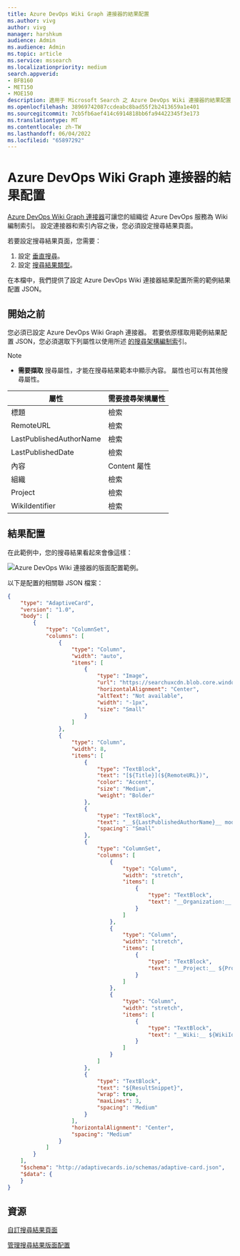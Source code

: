 ```yaml
---
title: Azure DevOps Wiki Graph 連接器的結果配置
ms.author: vivg
author: vivg
manager: harshkum
audience: Admin
ms.audience: Admin
ms.topic: article
ms.service: mssearch
ms.localizationpriority: medium
search.appverid:
- BFB160
- MET150
- MOE150
description: 適用于 Microsoft Search 之 Azure DevOps Wiki 連接器的結果配置 JSON
ms.openlocfilehash: 38969742087ccdeabc8bad55f2b2413659a1e401
ms.sourcegitcommit: 7cb5fb6aef414c6914818bb6fa94422345f3e173
ms.translationtype: MT
ms.contentlocale: zh-TW
ms.lasthandoff: 06/04/2022
ms.locfileid: "65897292"
---
```

# <a name="result-layout-for-azure-devops-wiki-graph-connector"></a>Azure DevOps Wiki Graph 連接器的結果配置

[Azure DevOps Wiki Graph 連接器](azure-devops-wiki-connector.md)可讓您的組織從 Azure DevOps 服務為 Wiki 編制索引。 設定連接器和索引內容之後，您必須設定搜尋結果頁面。

若要設定搜尋結果頁面，您需要：
1. 設定 [垂直搜尋](manage-verticals.md)。
2. 設定 [搜尋結果類型](manage-result-types.md)。

在本檔中，我們提供了設定 Azure DevOps Wiki 連接器結果配置所需的範例結果配置 JSON。

## <a name="before-you-get-started"></a>開始之前

您必須已設定 Azure DevOps Wiki Graph 連接器。 若要依原樣取用範例結果配置 JSON，您必須選取下列屬性以使用所述 [的搜尋架構編制索](configure-connector.md)引。

> [!NOTE]
> * **需要擷取** 搜尋屬性，才能在搜尋結果範本中顯示內容。 屬性也可以有其他搜尋屬性。  

| 屬性	 | 需要搜尋架構屬性 |
| -------- | -------- |
| 標題 | 檢索 |
| RemoteURL | 檢索 |
| LastPublishedAuthorName | 檢索 |
| LastPublishedDate | 檢索 |
| 內容 | Content 屬性 |
| 組織 | 檢索 |
| Project | 檢索 |
| WikiIdentifier | 檢索 |

## <a name="result-layout"></a>結果配置

在此範例中，您的搜尋結果看起來會像這樣：

![Azure DevOps Wiki 連接器的版面配置範例。](media/azure-devops-wiki-connector-example-layout.png)

以下是配置的相關聯 JSON 檔案：


```json
{
    "type": "AdaptiveCard",
    "version": "1.0",
    "body": [
        {
            "type": "ColumnSet",
            "columns": [
                {
                    "type": "Column",
                    "width": "auto",
                    "items": [
                        {
                            "type": "Image",
                            "url": "https://searchuxcdn.blob.core.windows.net/designerapp/images/AzureDevOpsLogo.png",
                            "horizontalAlignment": "Center",
                            "altText": "Not available",
                            "width": "-1px",
                            "size": "Small"
                        }
                    ]
                },
                {
                    "type": "Column",
                    "width": 8,
                    "items": [
                        {
                            "type": "TextBlock",
                            "text": "[${Title}](${RemoteURL})",
                            "color": "Accent",
                            "size": "Medium",
                            "weight": "Bolder"
                        },
                        {
                            "type": "TextBlock",
                            "text": "__${LastPublishedAuthorName}__ modified on {{DATE({LastPublishedDate})}}",
                            "spacing": "Small"
                        },
                        {
                            "type": "ColumnSet",
                            "columns": [
                                {
                                    "type": "Column",
                                    "width": "stretch",
                                    "items": [
                                        {
                                            "type": "TextBlock",
                                            "text": "__Organization:__ ${Organization}"
                                        }
                                    ]
                                },
                                {
                                    "type": "Column",
                                    "width": "stretch",
                                    "items": [
                                        {
                                            "type": "TextBlock",
                                            "text": "__Project:__ ${Project}"
                                        }
                                    ]
                                },
                                {
                                    "type": "Column",
                                    "width": "stretch",
                                    "items": [
                                        {
                                            "type": "TextBlock",
                                            "text": "__Wiki:__ ${WikiIdentifier}"
                                        }
                                    ]
                                }
                            ]
                        },
                        {
                            "type": "TextBlock",
                            "text": "${ResultSnippet}",
                            "wrap": true,
                            "maxLines": 3,
                            "spacing": "Medium"
                        }
                    ],
                    "horizontalAlignment": "Center",
                    "spacing": "Medium"
                }
            ]
        }
    ],
    "$schema": "http://adaptivecards.io/schemas/adaptive-card.json",
    "$data": {
    }
}

```
## <a name="resources"></a>資源

[自訂搜尋結果頁面](customize-search-page.md)

[管理搜尋結果版面配置](customize-results-layout.md)

